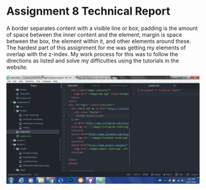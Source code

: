 # Assignment 8 Technical Report
A border separates content with a visible line or box; padding is the amount of space between the inner content and the element; margin is space between the box, the element within it, and other elements around these.
The hardest part of this assignment for me was getting my elements of overlap with the z-index.
My work process for this was to follow the directions as listed and solve my difficulties using the tutorials in the website.

![screenshot](./images/screenshot.png)
